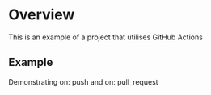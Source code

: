 # Overview
This is an example of a project that utilises GitHub Actions

## Example
Demonstrating on: push and on: pull_request
